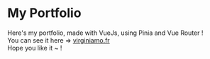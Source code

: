 # My Portfolio

Here's my portfolio, made with VueJs, using Pinia and Vue Router !  
You can see it here => [virginiamo.fr](https://virginiamo.fr)  
Hope you like it ~ !
